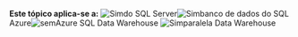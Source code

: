 <Token>**Este tópico aplica-se a:** ![Sim](media/yes.png)do SQL Server![Sim](media/yes.png)banco de dados do SQL Azure![sem](media/no.png)Azure SQL Data Warehouse ![Sim](media/yes.png)paralela Data Warehouse </Token>
